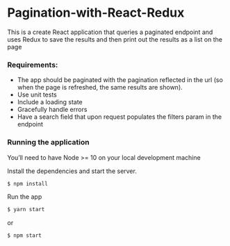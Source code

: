 # Pagination-with-React-Redux

This is a create React application that queries a paginated endpoint and uses Redux to save the results and then print out the results as a list on the page

### Requirements:

- The app should be paginated with the pagination reflected in the url (so when the page is refreshed, the same results are shown).
- Use unit tests
- Include a loading state
- Gracefully handle errors
- Have a search field that upon request populates the filters param in the endpoint

### Running the application
You’ll need to have Node >= 10 on your local development machine 

Install the dependencies and start the server.

```sh
$ npm install
```
Run the app
```sh
$ yarn start
```
or
```sh
$ npm start
```